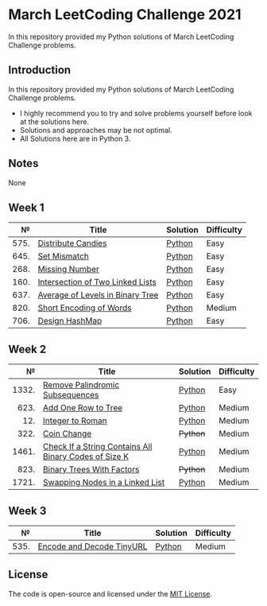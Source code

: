 # March LeetCoding Challenge 2021
In this repository provided my Python solutions of March LeetCoding Challenge problems.

## Introduction
In this repository provided my Python solutions of March LeetCoding Challenge problems. 
- I highly recommend you to try and solve problems yourself before look at the solutions here.
- Solutions and approaches may be not optimal.
- All Solutions here are in Python 3.

## Notes
None

## Week 1
|№|Title|Solution|Difficulty|
| ----: | --- | --- | --- |
|575.|[Distribute Candies](https://leetcode.com/problems/distribute-candies/)|[Python](/Easy/575.DistributeCandies.py)|Easy|
|645.|[Set Mismatch](https://leetcode.com/problems/set-mismatch/)|[Python](/Easy/645.SetMismatch.py)|Easy|
|268.|[Missing Number](https://leetcode.com/problems/missing-number/)|[Python](/Easy/268.MissingNumber.py)|Easy|
|160.|[Intersection of Two Linked Lists](https://leetcode.com/problems/intersection-of-two-linked-lists/)|[Python](/Easy/160.IntersectionofTwoLinkedLists.py)|Easy|
|637.|[Average of Levels in Binary Tree](https://leetcode.com/problems/average-of-levels-in-binary-tree/)|[Python](/Easy/637.AverageofLevelsinBinaryTree.py)|Easy|
|820.|[Short Encoding of Words](https://leetcode.com/problems/short-encoding-of-words/)|[Python](/Medium/820.ShortEncodingofWords.py)|Medium|
|706.|[Design HashMap](https://leetcode.com/problems/design-hashmap/)|[Python](/Easy/706.DesignHashMap.py)|Easy|

## Week 2
|№|Title|Solution|Difficulty|
| ----: | --- | --- | --- |
|1332.|[Remove Palindromic Subsequences](https://leetcode.com/problems/remove-palindromic-subsequences/)|[Python](/Easy/1332.RemovePalindromicSubsequences.py)|Easy|
|623.|[Add One Row to Tree](https://leetcode.com/problems/add-one-row-to-tree/)|[Python](/Medium/623.AddOneRowtoTree.py)|Medium|
|12.|[Integer to Roman](https://leetcode.com/problems/integer-to-roman/)|[Python](/Medium/12.IntegertoRoman.py)|Medium|
|322.|[Coin Change](https://leetcode.com/problems/coin-change/)|~~Python~~|Medium|
|1461.|[Check If a String Contains All Binary Codes of Size K](https://leetcode.com/problems/check-if-a-string-contains-all-binary-codes-of-size-k/)|[Python](/Medium/1461.CheckIfaStringContainsAllBinaryCodesofSizeK.py)|Medium|
|823.|[Binary Trees With Factors](https://leetcode.com/problems/binary-trees-with-factors/)|~~Python~~|Medium|
|1721.|[Swapping Nodes in a Linked List](https://leetcode.com/problems/swapping-nodes-in-a-linked-list/)|[Python](/Medium/1721.SwappingNodesinaLinkedList.py)|Medium|

## Week 3
|№|Title|Solution|Difficulty|
| ----: | --- | --- | --- |
|535.|[Encode and Decode TinyURL](https://leetcode.com/problems/encode-and-decode-tinyurl/)|[Python](/Medium/535.EncodeandDecodeTinyURL.py)|Medium|`Dictionary` as db, `random` generated url|

## License
The code is open-source and licensed under the [MIT License](/LICENSE).
